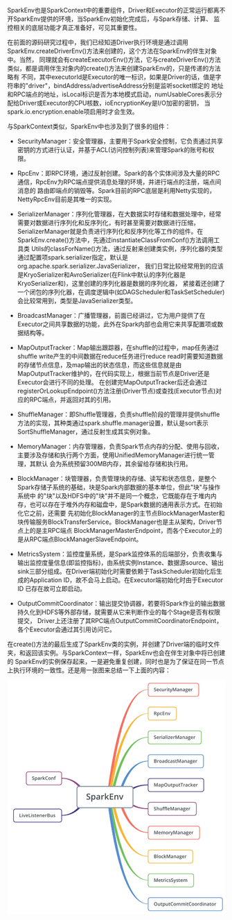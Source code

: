 SparkEnv也是SparkContext中的重要组件，Driver和Executor的正常运行都离不开SparkEnv提供的环境，当SparkEnv初始化完成后，与Spark存储、计算、
监控相关的底层功能才真正准备好，可见其重要性。

在前面的源码研究过程中，我们已经知道Driver执行环境是通过调用SparkEnv.createDriverEnv()方法来创建的，这个方法在SparkEnv的伴生对象中。当然，
同理就会有createExecutorEnv()方法，它与createDriverEnv()方法类似，都是调用伴生对象内的create()方法来创建SparkEnv的，只是传递的方法略有
不同，其中executorId是Executor的唯一标识，如果是Driver的话，值是字符串的"driver"，bindAddress/advertiseAddress分别是监听socket绑定的
地址和RPC端点的地址，isLocal标识是否为本地模式启动，numUsableCores表示分配给Driver或Executor的CPU核数，ioEncryptionKey是I/O加密的密钥，
当spark.io.encryption.enable项启用时才会生效。

与SparkContext类似，SparkEnv中也涉及到了很多的组件：
  * SecurityManager：安全管理器，主要用于Spark安全控制，它负责通过共享密钥的方式进行认证，并基于ACL(访问控制列表)来管理Spark的账号和权限。

  * RpcEnv：即RPC环境，通过反射创建。Spark的各个实体间涉及大量的RPC通信，RpcEnv为RPC端点提供消息处理的环境，并进行端点的注册，端点间消息的
  路由即端点的销毁等。Spark目前的RPC底层是利用Netty实现的，NettyRpcEnv目前是其唯一的实现。

  * SerializerManager：序列化管理器，在大数据实时存储和数据处理中，经常需要对数据进行序列化和反序列化，有时甚至需要对数据进行压缩，
  SerializerManager就是负责进行序列化和反序列化等工作的组件。在SparkEnv.create()方法中，先通过instantiateClassFromConf()方法调用工具类
  Utils的classForName()方法，通过反射来创建类实例，序列化器的类型通过配置项spark.serializer指定，默认是org.apache.spark.serializer.JavaSerializer，
  我们日常比较经常用到的应该是KryoSerializer和AvroSerializer(在Flink中默认的序列化器是KryoSerializer和)，这里创建的序列化器是数据的序列化器，
  紧接着还创建了一个闭包的序列化器，在调度逻辑中(如DAGScheduler和TaskSetScheduler)会比较常用到，类型是JavaSerializer类型。

  * BroadcastManager：广播管理器，前面已经讲过，它为用户提供了在Executor之间共享数据的功能，此外在Spark内部也会用它来共享配置项或数据结构等。

  * MapOutputTracker：Map输出跟踪器，在shuffle的过程中，map任务通过shuffle write产生的中间数据在reduce任务进行reduce read时需要知道数据
  的存储节点信息，及map输出的状态信息，而这些信息就是由MapOutputTracker维护的，在代码实现上，根据当前节点是Driver还是Executor会进行不同的处理。
  在创建完MapOutputTracker后还会通过registerOrLookupEndpoint()方法注册(Driver节点)或查找(Executor节点)对应的RPC端点，并返回对其的引用。

  * ShuffleManager：即Shuffle管理器，负责shuffle阶段的管理并提供shuffle方法的实现，其种类通过spark.shuffle.manager设置，默认是sort表示
  SortShuffleManager，通过反射生成其实例对象。

  * MemoryManager：内存管理器，负责Spark节点内存的分配、使用与回收，主要涉及存储和执行两个方面，使用UnifiedMemoryManager进行统一管理，其默认
  会为系统预留300MB内存，其余留给存储和执行用。

  * BlockManager：块管理器，负责管理块的存储、读写和状态信息，是整个Spark存储子系统的基础，块是Spark内部数据的基本单位，但此"块"与操作系统中
  的"块"以及HDFS中的"块"并不是同一个概念，它既能存在于堆内内存，也可以存在于堆外内存和磁盘中，是Spark数据的通用表示方式。在初始化它之前，还需要
  先初始化BlockManager的主节点BlockManagerMaster和块传输服务BlockTransferService。BlockManager也是主从架构，Driver节点上的是主RPC端点
  BlockManagerMasterEndpoint，而各个Executor上的是从RPC端点BlockManagerSlaveEndpoint。

  * MetricsSystem：监控度量系统，是Spark监控体系的后端部分，负责收集与输出监控度量信息(即监控指标)，由系统实例Instance、数据源source、输出
  sink三部分组成。在Driver端初始化时需要依赖于TaskScheduler初始化后生成的Application ID，故不会马上启动。在Executor端初始化时由于Executor ID
  已存在故可立即启动。

  * OutputCommitCoordinator：输出提交协调器，若要将Spark作业的输出数据持久化到HDFS等外部存储，就需要从它来判断作业的每个Stage是否有权限提交，
  Driver上还注册了其RPC端点OutputCommitCoordinatorEndpoint，各个Executor会通过其引用访问它。

在create()方法的最后生成了SparkEnv类的实例，并创建了Driver端的临时文件夹，和返回该实例。与SparkContext一样，SparkEnv也会在伴生对象中将已创建的
SparkEnv的实例保存起来，一是避免重复创建，同时也是为了保证在同一节点上执行环境的一致性。还是用一张图来总结一下上面的内容：

![SparkEnv初始化](../assets/img/spark/sparkenv.png "SparkEnv初始化")